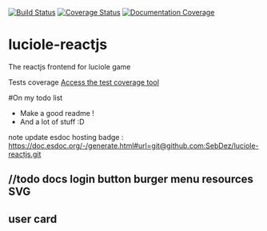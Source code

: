 [![Build Status](https://travis-ci.org/SebDez/luciole-reactjs.svg?branch=master)](https://travis-ci.org/SebDez/luciole-reactjs)
[![Coverage Status](https://coveralls.io/repos/github/SebDez/luciole-reactjs/badge.svg?branch=master)](https://coveralls.io/github/SebDez/luciole-reactjs?branch=master)
[![Documentation Coverage](https://doc.esdoc.org/github.com/SebDez/luciole-reactjs/badge.svg)](https://doc.esdoc.org/github.com/SebDez/luciole-reactjs/)

# luciole-reactjs
The reactjs frontend for luciole game

Tests coverage [Access the test coverage tool](../coverage/index.html)

#On my todo list
- Make a good readme !
- And a lot of stuff :D

note update esdoc hosting badge : https://doc.esdoc.org/-/generate.html#url=git@github.com:SebDez/luciole-reactjs.git


//todo
docs
login button
burger menu
resources SVG
--
user card
--
